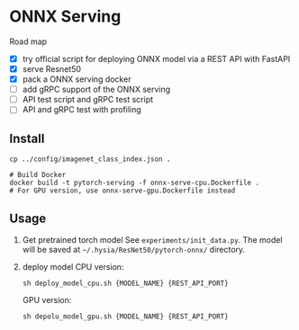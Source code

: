 # ONNX Serving

Road map  
- [x] try official script for deploying ONNX model via a REST API with FastAPI  
- [x] serve Resnet50  
- [x] pack a ONNX serving docker  
- [ ] add gRPC support of the ONNX serving  
- [ ] API test script and gRPC test script  
- [ ] API and gRPC test with profiling  

## Install
```shell script
cp ../config/imagenet_class_index.json .

# Build Docker
docker build -t pytorch-serving -f onnx-serve-cpu.Dockerfile .  
# For GPU version, use onnx-serve-gpu.Dockerfile instead
```

## Usage
1. Get pretrained torch model
    See `experiments/init_data.py`.
    The model will be saved at `~/.hysia/ResNet50/pytorch-onnx/` directory.

2. deploy model
    CPU version:
    ```shell script
    sh deploy_model_cpu.sh {MODEL_NAME} {REST_API_PORT}
    ```
    GPU version:
    ```shll script
    sh depolu_model_gpu.sh {MODEL_NAME} {REST_API_PORT}
    ```
